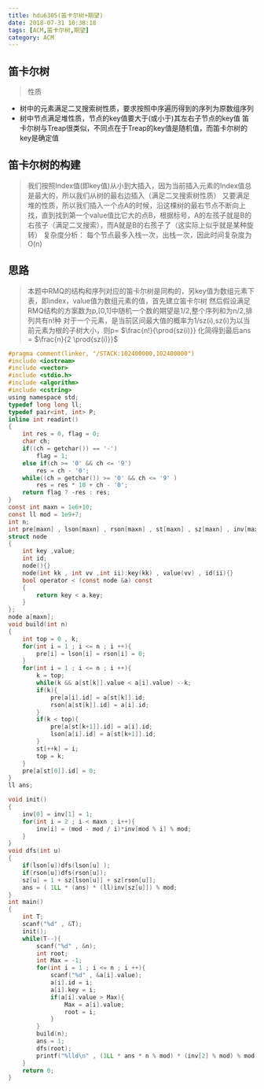 ```yaml
---
title: hdu6305(笛卡尔树+期望)
date: 2018-07-31 10:38:18
tags: [ACM,笛卡尔树,期望]
category: ACM 
---
```

## 笛卡尔树
>性质
* 树中的元素满足二叉搜索树性质，要求按照中序遍历得到的序列为原数组序列
* 树中节点满足堆性质，节点的key值要大于(或小于)其左右子节点的key值
笛卡尔树与Treap很类似，不同点在于Treap的key值是随机值，而笛卡尔树的key是确定值
<!--more-->
## 笛卡尔树的构建
>我们按照Index值(即key值)从小到大插入，因为当前插入元素的Index值总是最大的，所以我们从树的最右边插入（满足二叉搜索树性质）
又要满足堆的性质，所以我们插入一个点A的时候，沿这棵树的最右节点不断向上找，直到找到第一个value值比它大的点B，根据标号，A的左孩子就是B的右孩子（满足二叉搜索），而A就是B的右孩子了（这实际上似乎就是某种旋转）
复杂度分析： 每个节点最多入栈一次，出栈一次，因此时间复杂度为 O(n)

## 思路
>本题中RMQ的结构和序列对应的笛卡尔树是同构的，另key值为数组元素下表，即index，value值为数组元素的值，首先建立笛卡尔树
然后假设满足RMQ结构的方案数为p,[0,1]中随机一个数的期望是1/2,整个序列和为n/2,排列共有n!种
对于一个元素，是当前区间最大值的概率为1/sz(i),sz(i)为以当前元素为根的子树大小，则p= $\frac{n!}{\prod{sz(i)}}
化简得到最后ans = $\frac{n}{2 \prod{sz(i)}}$

```c
#pragma comment(linker, "/STACK:102400000,102400000")
#include <iostream>
#include <vector>
#include <stdio.h>
#include <algorithm>
#include <cstring>
using namespace std;
typedef long long ll;
typedef pair<int, int> P;
inline int readint()
{
    int res = 0, flag = 0;
    char ch;
    if((ch = getchar()) == '-')
        flag = 1;
    else if(ch >= '0' && ch <= '9')
        res = ch - '0';
    while((ch = getchar()) >= '0' && ch <= '9' )
        res = res * 10 + ch - '0';
    return flag ? -res : res;
}
const int maxn = 1e6+10;
const ll mod = 1e9+7;
int n;
int pre[maxn] , lson[maxn] , rson[maxn] , st[maxn] , sz[maxn] , inv[maxn];
struct node
{
    int key ,value;
    int id;
    node(){}
    node(int kk , int vv ,int ii):key(kk) , value(vv) , id(ii){}
    bool operator < (const node &a) const
    {
        return key < a.key;
    }
};
node a[maxn];
void build(int n)
{
    int top = 0 , k;
    for(int i = 1 ; i <= n ; i ++){
        pre[i] = lson[i] = rson[i] = 0;
    }
    for(int i = 1 ; i <= n ; i ++){
        k = top;
        while(k && a[st[k]].value < a[i].value) --k;
        if(k){
            pre[a[i].id] = a[st[k]].id;
            rson[a[st[k]].id] = a[i].id;
        }
        if(k < top){
            pre[a[st[k+1]].id] = a[i].id;
            lson[a[i].id] = a[st[k+1]].id;
        }
        st[++k] = i;
        top = k;
    }
    pre[a[st[0]].id] = 0;
}
ll ans;

void init()
{
    inv[0] = inv[1] = 1;
    for(int i = 2 ; i < maxn ; i++){
        inv[i] = (mod - mod / i)*inv[mod % i] % mod;
    }
}
void dfs(int u)
{
    if(lson[u])dfs(lson[u] );
    if(rson[u])dfs(rson[u]);
    sz[u] = 1 + sz[lson[u]] + sz[rson[u]];
    ans = ( 1LL * (ans) * (ll)inv[sz[u]]) % mod;
}
int main()
{
    int T;
    scanf("%d" , &T);
    init();
    while(T--){
        scanf("%d" , &n);
        int root;
        int Max = -1;
        for(int i = 1 ; i <= n ; i ++){
            scanf("%d" , &a[i].value);
            a[i].id = i;
            a[i].key = i;
            if(a[i].value > Max){
                Max = a[i].value;
                root = i;
            }
        }
        build(n);
        ans = 1;
        dfs(root);
        printf("%lld\n" , (1LL * ans * n % mod) * (inv[2] % mod) % mod);
    }
    return 0;
}
```
